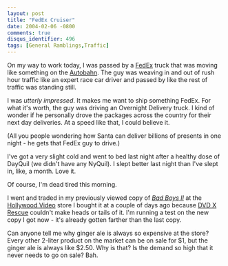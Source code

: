 ```yaml
---
layout: post
title: "FedEx Cruiser"
date: 2004-02-06 -0800
comments: true
disqus_identifier: 496
tags: [General Ramblings,Traffic]
---
```

On my way to work today, I was passed by a [FedEx](http://www.fedex.com)
truck that was moving like something on the
[Autobahn](http://www.autobahn-online.de/index_e.html). The guy was
weaving in and out of rush hour traffic like an expert race car driver
and passed by like the rest of traffic was standing still.
 
 I was *utterly impressed*. It makes me want to ship something FedEx.
For what it's worth, the guy was driving an Overnight Delivery truck. I
kind of wonder if he personally drove the packages across the country
for their next day deliveries. At a speed like that, I could believe
it.
 
 (All you people wondering how Santa can deliver billions of presents in
one night - he gets that FedEx guy to drive.)
 
 I've got a very slight cold and went to bed last night after a healthy
dose of DayQuil (we didn't have any NyQuil). I slept better last night
than I've slept in, like, a month. Love it.
 
 Of course, I'm dead tired this morning.
 
 I went and traded in my previously viewed copy of [*Bad Boys
II*](http://www.amazon.com/exec/obidos/ASIN/B0000DKDUR/mhsvortex) at the
[Hollywood Video](http://www.hollywoodvideo.com/) store I bought it at a
couple of days ago because [DVD X
Rescue](http://www.dvdxcopy.com/DVDXrescue.asp) couldn't make heads or
tails of it. I'm running a test on the new copy I got now - it's already
gotten farther than the last copy.
 
 Can anyone tell me why ginger ale is always so expensive at the store?
Every other 2-liter product on the market can be on sale for \$1, but
the ginger ale is always like \$2.50. Why is that? Is the demand so high
that it never needs to go on sale? Bah.
